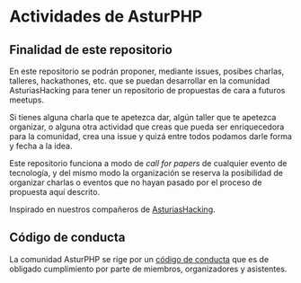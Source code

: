 # Actividades de AsturPHP

## Finalidad de este repositorio



En este repositorio se podrán proponer, mediante issues, posibes charlas, talleres, hackathones, etc. que se puedan desarrollar en la comunidad AsturiasHacking para tener un repositorio de propuestas de cara a futuros meetups.

Si tienes alguna charla que te apetezca dar, algún taller que te apetezca organizar, o alguna otra actividad que creas que pueda ser enriquecedora para la comunidad, crea una issue y quizá entre todos podamos darle forma y fecha a la idea.

Este repositorio funciona a modo de _call for papers_ de cualquier evento de tecnología, y del mismo modo la organización se reserva la posibilidad de organizar charlas o eventos que no hayan pasado por el proceso de propuesta aquí descrito.

Inspirado en nuestros compañeros de [AsturiasHacking](https://github.com/asturiashacking).

## Código de conducta

La comunidad AsturPHP se rige por un [código de conducta](https://github.com/asturphp/core/blob/master/coc/CODE_OF_CONDUCT.md) que es de obligado cumplimiento por parte de miembros, organizadores y asistentes.
